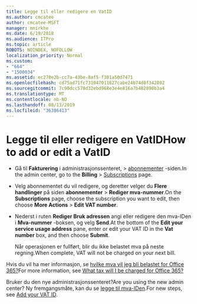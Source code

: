 ```yaml
---
title: Legge til eller redigere en VatID
ms.author: cmcatee
author: cmcatee-MSFT
manager: mnirkhe
ms.date: 6/19/2018
ms.audience: ITPro
ms.topic: article
ROBOTS: NOINDEX, NOFOLLOW
localization_priority: Normal
ms.custom:
- "664"
- "1500034"
ms.assetid: ec278e2b-cc7a-43be-8af5-f381a50d7471
ms.openlocfilehash: cd75ad71fc731047011627cabe24b74d8f342892
ms.sourcegitcommit: 7c90dcc570d32ebd968e3e4e816a7b482890b3a4
ms.translationtype: MT
ms.contentlocale: nb-NO
ms.lasthandoff: 08/13/2019
ms.locfileid: "36386413"
---
```

# <a name="how-to-add-or-edit-a-vatid"></a><span data-ttu-id="f5b61-102">Legge til eller redigere en VatID</span><span class="sxs-lookup"><span data-stu-id="f5b61-102">How to add or edit a VatID</span></span>

- <span data-ttu-id="f5b61-103">Gå til **Fakturering** i administrasjonssenteret, \> [abonnementer](https://go.microsoft.com/fwlink/p/?linkid=842054) -siden.</span><span class="sxs-lookup"><span data-stu-id="f5b61-103">In the admin center, go to the **Billing** \> [Subscriptions](https://go.microsoft.com/fwlink/p/?linkid=842054) page.</span></span>

- <span data-ttu-id="f5b61-104">Velg abonnementet du vil redigere, og deretter velger du **Flere handlinger** på siden **abonnementer** \> **Rediger mva-nummer**.</span><span class="sxs-lookup"><span data-stu-id="f5b61-104">On the **Subscriptions** page, choose the subscription you want to edit, then choose **More Actions** \> **Edit VAT number**.</span></span>

- <span data-ttu-id="f5b61-105">Nederst i ruten **Rediger Bruk adressen** angi eller redigere den mva-IDen i **Mva-nummer** -boksen, og velg **Send**.</span><span class="sxs-lookup"><span data-stu-id="f5b61-105">At the bottom of the **Edit your service usage address** pane, enter or edit your VAT ID in the **Vat number** box, and then choose **Submit**.</span></span>

    <span data-ttu-id="f5b61-106">Når operasjonen er fullført, blir du ikke belastet mva på neste regning.</span><span class="sxs-lookup"><span data-stu-id="f5b61-106">When complete, VAT will not be charged on your next bill.</span></span>

<span data-ttu-id="f5b61-107">Hvis du vil ha mer informasjon, se [hvilke mva vil jeg bli belastet for Office 365?](https://docs.microsoft.com/en-us/office365/admin/subscriptions-and-billing/what-tax-will-i-be-charged)</span><span class="sxs-lookup"><span data-stu-id="f5b61-107">For more information, see [What tax will I be charged for Office 365?](https://docs.microsoft.com/en-us/office365/admin/subscriptions-and-billing/what-tax-will-i-be-charged)</span></span>

<span data-ttu-id="f5b61-108">Bruker du den nye administrasjonssenteret?</span><span class="sxs-lookup"><span data-stu-id="f5b61-108">Are you using the new admin center?</span></span> <span data-ttu-id="f5b61-109">Ny fremgangsmåte, kan du se [legge til mva-IDen](https://docs.microsoft.com/en-us/office365/admin/subscriptions-and-billing/what-tax-will-i-be-charged?view=o365-worldwide#add-your-vat-id-eu-countries-only).</span><span class="sxs-lookup"><span data-stu-id="f5b61-109">For new steps, see [Add your VAT ID](https://docs.microsoft.com/en-us/office365/admin/subscriptions-and-billing/what-tax-will-i-be-charged?view=o365-worldwide#add-your-vat-id-eu-countries-only).</span></span>